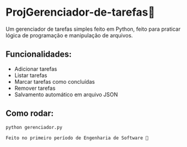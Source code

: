 # ProjGerenciador-de-tarefas📝

Um gerenciador de tarefas simples feito em Python, feito para praticar lógica de programação e manipulação de arquivos.

## Funcionalidades:
- Adicionar tarefas
- Listar tarefas
- Marcar tarefas como concluídas
- Remover tarefas
- Salvamento automático em arquivo JSON

## Como rodar:
```bash
python gerenciador.py

Feito no primeiro período de Engenharia de Software 🚀
